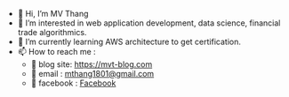 - 👋 Hi, I’m MV Thang
- 👀 I’m interested in web application development, data science, financial trade algorithmics. 
- 🌱 I’m currently learning AWS architecture to get certification.
- 📫 How to reach me : 
  + 📝 blog site: https://mvt-blog.com
  + 📝 email : mthang1801@gmail.com
  + 📝 facebook : [Facebook](https://www.facebook.com/mvt.dev)

<!---
mthang1801/mthang1801 is a ✨ special ✨ repository because its `README.md` (this file) appears on your GitHub profile.
You can click the Preview link to take a look at your changes.
--->
